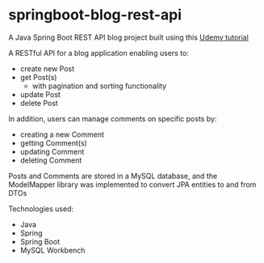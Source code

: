 # springboot-blog-rest-api

A Java Spring Boot REST API blog project built using this [Udemy tutorial](https://www.udemy.com/course/building-real-time-rest-apis-with-spring-boot)

A RESTful API for a blog application enabling users to:
* create new Post
* get Post(s)
  * with pagination and sorting functionality
* update Post
* delete Post

In addition, users can manage comments on specific posts by:
* creating a new Comment
* getting Comment(s)
* updating Comment
* deleting Comment

Posts and Comments are stored in a MySQL database, and the ModelMapper library was implemented to convert JPA entities to and from DTOs

Technologies used:
* Java
* Spring
* Spring Boot
* MySQL Workbench


